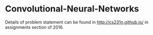# Convolutional-Neural-Networks

Details of problem statement can be found in http://cs231n.github.io/ in assignments section of 2016.
